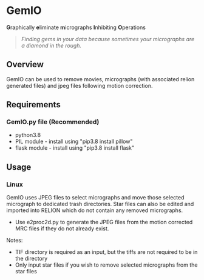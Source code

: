 # GemIO

**G**raphically **e**liminate **m**icrographs **I**nhibiting **O**perations

>*Finding gems in your data because sometimes your micrographs are a diamond in the rough.*

## Overview

GemIO can be used to remove movies, micrographs (with associated relion generated files) and jpeg files following motion correction.

## Requirements
### GemIO.py file (Recommended)
* python3.8
* PIL module - install using "pip3.8 install pillow"
* flask module - install using "pip3.8 install flask"

## Usage
### Linux
GemIO uses JPEG files to select micrographs and move those selected micrograph to dedicated trash directories. Star files can also be edited and imported into RELION which do not contain any removed micrographs.
* Use e2proc2d.py to generate the JPEG files from the motion corrected MRC files if they do not already exist.

Notes:
- TIF directory is required as an input, but the tiffs are not required to be in the directory
- Only input star files if you wish to remove selected micrographs from the star files
